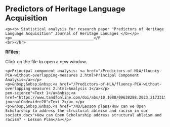 <!DOCTYPE html>
<html>
<body>
	<br></br>
	<p> <b><font size="5">Predictors of Heritage Language Acquisition </font></b></p>
	
	<p><b> Statistical analysis for research paper "Predictors of Heritage Language Acquisition" Journal of Heritage Lanuages </b></p>
	<p>____________________________________</P
	<br></br>
	
<p> <b>RFiles:</b></p>

<p>Click on the file to open a new window.</p>		
		

	<p>Principal component analysis: <a href="/Predictors-of-HLA/fluency-PCA-without-overlapping-measures 2.html>Principal Component Analysis</a></p>
	<p>&nbsp;&nbsp;&nbsp;<a href="/Predictors-of-HLA/fluency-PCA-without-overlapping-measures 2.html>Analysis 1</a></p>
	pen-science">Text 1</a>&nbsp;<a href="https://www.tandfonline.com/doi/abs/10.1080/09638288.2023.2173315?journalCode=idre20">Text 2</a> </p>
	<p>&nbsp;&nbsp;&nbsp;<a href="/ND/Lesson plans/How can we Open Scholarship to address the structural ableism and racism in our society.docx">How can Open Scholarship address structural ableism and racism? - Lesson Plan</a></p>
	
	

		
	
	
</body>
</html>
